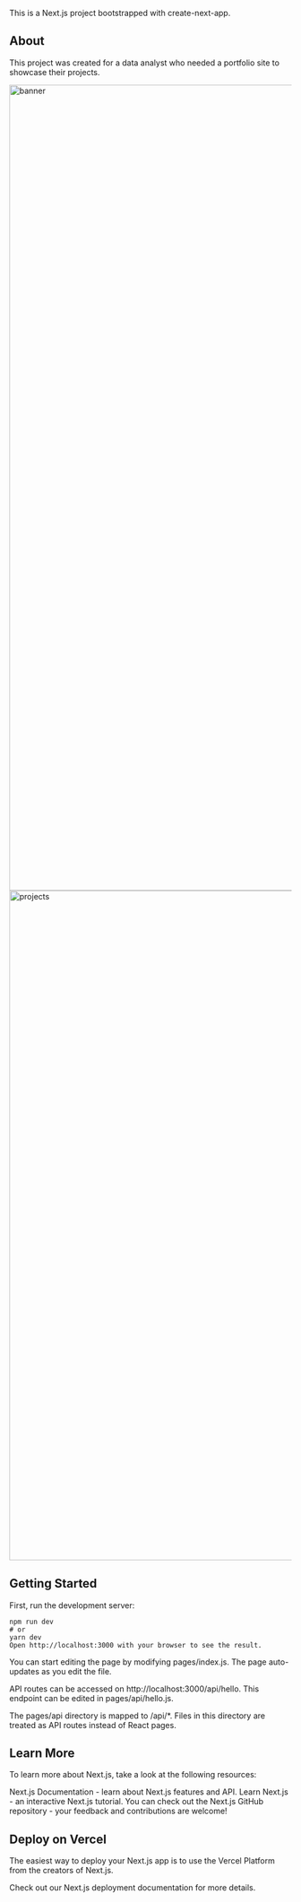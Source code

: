 This is a Next.js project bootstrapped with create-next-app.

## About

This project was created for a data analyst who needed a portfolio site to showcase their projects.

<img width="1439" alt="banner" src="https://user-images.githubusercontent.com/87035551/216193079-eb7f3651-087e-4071-b89d-cb519a0f49d0.png">
<img width="1196" alt="projects" src="https://user-images.githubusercontent.com/87035551/216193096-2e0a5ede-f70d-4c3f-88a4-e768229b6fb6.png">


## Getting Started
First, run the development server:

```
npm run dev
# or
yarn dev
Open http://localhost:3000 with your browser to see the result.
```

You can start editing the page by modifying pages/index.js. The page auto-updates as you edit the file.

API routes can be accessed on http://localhost:3000/api/hello. This endpoint can be edited in pages/api/hello.js.

The pages/api directory is mapped to /api/*. Files in this directory are treated as API routes instead of React pages.


## Learn More
To learn more about Next.js, take a look at the following resources:

Next.js Documentation - learn about Next.js features and API.
Learn Next.js - an interactive Next.js tutorial.
You can check out the Next.js GitHub repository - your feedback and contributions are welcome!

## Deploy on Vercel
The easiest way to deploy your Next.js app is to use the Vercel Platform from the creators of Next.js.

Check out our Next.js deployment documentation for more details.
